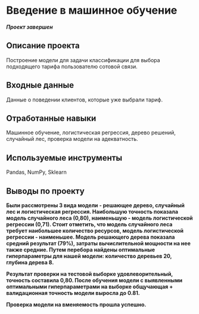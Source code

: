 # Введение в машинное обучение
***Проект завершен***
## Описание проекта
Построение модели для задачи классификации для выбора подходящего тарифа пользователю сотовой связи.
## Входные данные
Данные о поведении клиентов, которые уже выбрали тариф.
## Отработанные навыки
Машинное обучение, логистическая регрессия, дерево решений, случайный лес, проверка модели на адекватность.
## Используемые инструменты
Pandas, NumPy, Sklearn
## Выводы по проекту
**Были рассмотрены 3 вида модели - решающее дерево, случайный лес и логистическая регрессия. Наибольшую точность показала модель случайного леса (0,80), наименьшую - модель логистической регрессии (0,71). Стоит отметить, что модель случайного леса требует наибольшее количество ресурсов, модель логистической регрессии - наименьшее. Модель решающего дерева показала средний результат (79%), затраты вычислительной мощности на нее также средние. Путем перебора найдены оптимальные гиперпараметры для нашей модели: количество деревьев 20, глубина дерева 8.**

**Результат проверки на тестовой выборке удовлеворительный, точность составила 0,80. После обучения модели с выявленными оптимальными гиперпараметрами на выборке общучающая + валидационная точность модели выросла до 0.81.**

**Проверка модели на вменяемость прошла успешно.**
